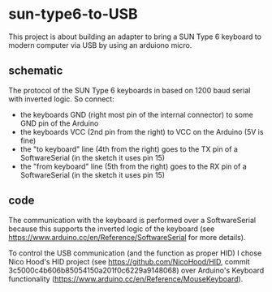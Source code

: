 # sun-type6-to-USB
This project is about building an adapter to bring a SUN Type 6 keyboard to modern computer via USB by using an arduiono micro.

## schematic

The protocol of the SUN Type 6 keyboards in based on 1200 baud serial with inverted logic. So connect:
 * the keyboards GND (right most pin of the internal connector) to some GND pin of the Arduino
 * the keyboards VCC (2nd pin from the right) to VCC on the Arduino (5V is fine)
 * the "to keyboard" line (4th from the right) goes to the TX pin of a SoftwareSerial (in the sketch it uses pin 15)
 * the "from keyboard" line (5th from the right) goes to the RX pin of a SoftwareSerial (in the sketch it uses pin 15)
 
## code 

The communication with the keyboard is performed over a SoftwareSerial because this supports the inverted logic of the keyboard (see https://www.arduino.cc/en/Reference/SoftwareSerial for more details). 

To control the USB communication (and the function as proper HID) I chose Nico Hood's HID project (see https://github.com/NicoHood/HID, commit 3c5000c4b606b85054150a201f0c6229a9148068) over Arduino's Keyboard functionality (https://www.arduino.cc/en/Reference/MouseKeyboard).

